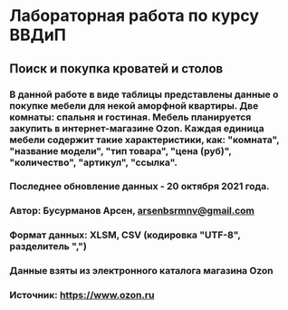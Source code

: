 # Лабораторная работа по курсу ВВДиП
## Поиск и покупка кроватей и столов
### В данной работе в виде таблицы представлены данные о покупке мебели для некой аморфной квартиры. Две комнаты: спальня и гостиная. Мебель планируется закупить в интернет-магазине Ozon. Каждая единица мебели содержит такие характеристики, как: "комната",  "название модели", "тип товара", "цена (руб)", "количество", "артикул", "ссылка".
### Последнее обновление данных - 20 октября 2021 года.
### Автор: Бусурманов Арсен, arsenbsrmnv@gmail.com
### Формат данных: XLSM, CSV (кодировка "UTF-8", разделитель ",")
### Данные взяты из электронного каталога магазина Ozon
### Источник: https://www.ozon.ru
